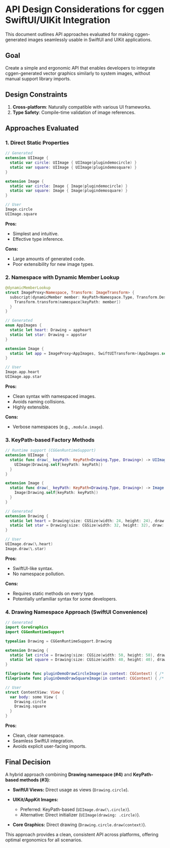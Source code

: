 # API Design Considerations for cggen SwiftUI/UIKit Integration

This document outlines API approaches evaluated for making cggen-generated images seamlessly usable in SwiftUI and UIKit applications.

## Goal

Create a simple and ergonomic API that enables developers to integrate cggen-generated vector graphics similarly to system images, without manual support library imports.

## Design Constraints

1. **Cross-platform**: Naturally compatible with various UI frameworks.
2. **Type Safety**: Compile-time validation of image references.

## Approaches Evaluated

### 1. Direct Static Properties

```swift
// Generated
extension UIImage {
  static var circle: UIImage { UIImage(plugindemocircle) }
  static var square: UIImage { UIImage(plugindemosquare) }
}

extension Image {
  static var circle: Image { Image(plugindemocircle) }
  static var square: Image { Image(plugindemosquare) }
}

// User
Image.circle
UIImage.square
```

**Pros:**

* Simplest and intuitive.
* Effective type inference.

**Cons:**

* Large amounts of generated code.
* Poor extensibility for new image types.

### 2. Namespace with Dynamic Member Lookup

```swift
@dynamicMemberLookup
struct ImageProxy<Namespace, Transform: ImageTransform> {
  subscript(dynamicMember member: KeyPath<Namespace.Type, Transform.Descriptor>) -> Transform.PlatformImage {
    Transform.transform(namespace[keyPath: member])
  }
}

// Generated
enum AppImages {
  static let heart: Drawing = appheart
  static let star: Drawing = appstar
}

extension Image {
  static let app = ImageProxy<AppImages, SwiftUITransform>(AppImages.self)
}

// User
Image.app.heart
UIImage.app.star
```

**Pros:**

* Clean syntax with namespaced images.
* Avoids naming collisions.
* Highly extensible.

**Cons:**

* Verbose namespaces (e.g., `.module.image`).

### 3. KeyPath-based Factory Methods

```swift
// Runtime support (CGGenRuntimeSupport)
extension UIImage {
  static func draw(_ keyPath: KeyPath<Drawing.Type, Drawing>) -> UIImage {
    UIImage(Drawing.self[keyPath: keyPath])
  }
}

extension Image {
  static func draw(_ keyPath: KeyPath<Drawing.Type, Drawing>) -> Image {
    Image(Drawing.self[keyPath: keyPath])
  }
}

// Generated
extension Drawing {
  static let heart = Drawing(size: CGSize(width: 24, height: 24), draw: drawHeart)
  static let star = Drawing(size: CGSize(width: 32, height: 32), draw: drawStar)
}

// User
UIImage.draw(\.heart)
Image.draw(\.star)
```

**Pros:**

* SwiftUI-like syntax.
* No namespace pollution.

**Cons:**

* Requires static methods on every type.
* Potentially unfamiliar syntax for some developers.

### 4. Drawing Namespace Approach (SwiftUI Convenience)

```swift
// Generated
import CoreGraphics
import CGGenRuntimeSupport

typealias Drawing = CGGenRuntimeSupport.Drawing

extension Drawing {
  static let circle = Drawing(size: CGSize(width: 50, height: 50), draw: pluginDemoDrawCircleImage)
  static let square = Drawing(size: CGSize(width: 40, height: 40), draw: pluginDemoDrawSquareImage)
}

fileprivate func pluginDemoDrawCircleImage(in context: CGContext) { /* drawing code */ }
fileprivate func pluginDemoDrawSquareImage(in context: CGContext) { /* drawing code */ }

// User
struct ContentView: View {
  var body: some View {
    Drawing.circle
    Drawing.square
  }
}
```

**Pros:**

* Clean, clear namespace.
* Seamless SwiftUI integration.
* Avoids explicit user-facing imports.

## Final Decision

A hybrid approach combining **Drawing namespace (#4)** and **KeyPath-based methods (#3)**:

* **SwiftUI Views:** Direct usage as views (`Drawing.circle`).
* **UIKit/AppKit Images:**

  * Preferred: KeyPath-based (`UIImage.draw(\.circle)`).
  * Alternative: Direct initializer (`UIImage(drawing: .circle)`).
* **Core Graphics:** Direct drawing (`Drawing.circle.draw(context)`).

This approach provides a clean, consistent API across platforms, offering optimal ergonomics for all scenarios.
